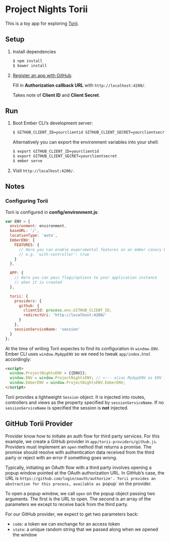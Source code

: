 # Project Nights Torii

This is a toy app for exploring [Torii](https://github.com/Vestorly/torii).

## Setup

1. Install dependencies

   ```sh
   $ npm install
   $ bower install
   ```

2. [Register an app with GitHub](https://github.com/settings/applications/new).

   Fill in **Authorization callback URL** with `http://localhost:4200/`.

   Takes note of **Client ID** and **Client Secret**.

## Run

1. Boot Ember CLI’s development server:

   ```sh
   $ GITHUB_CLIENT_ID=yourclientid GITHUB_CLIENT_SECRET=yourclientsecret ember serve
   ```

   Alternatively you can export the environment variables into your shell:

   ```sh
   $ export GITHUB_CLIENT_ID=yourclientid
   $ export GITHUB_CLIENT_SECRET=yourclientsecret
   $ ember serve
   ```

2. Visit `http://localhost:4200/`.

## Notes

### Configuring Torii

Torii is configured in **config/environment.js**:

```js
var ENV = {
  environment: environment,
  baseURL: '/',
  locationType: 'auto',
  EmberENV: {
    FEATURES: {
      // Here you can enable experimental features on an ember canary build
      // e.g. 'with-controller': true
    }
  },

  APP: {
    // Here you can pass flags/options to your application instance
    // when it is created
  },

  torii: {
    providers: {
      github: {
        clientId: process.env.GITHUB_CLIENT_ID,
        redirectUri: 'http://localhost:4200/'
      }
    },
    sessionServiceName: 'session'
  }
};
```

At the time of writing Torii expectes to find its configuration in
`window.ENV`. Ember CLI uses `window.MyAppENV` so we need to tweak
`app/index.html` accordingly:

```html
<script>
  window.ProjectNightsENV = {{ENV}};
  window.ENV = window.ProjectNightsENV; // <--- alias MyAppENV as ENV for Torii
  window.EmberENV = window.ProjectNightsENV.EmberENV;
</script>
```

Torii provides a lightweight `Session` object. It is injected into routes,
controllers and views as the property specified by `sessionServiceName`.
If no `sessionServiceName` is specified the session is **not** injected.

## GitHub Torii Provider

Provider know how to initiate an auth flow for third party services. For this
example, we create a GitHub provider in `app/torii-providers/github.js`.
Providers must implement an `open` method that returns a promise. The promise
should resolve with authentication data received from the third party or
reject with an error if something goes wrong.

Typically, initiating an OAuth flow with a third party involves opening a popup
window pointed at the OAuth authorization URL. In GitHub’s case, the URL is
`https://github.com/login/oauth/authorize'. Torii provides an abstraction for
this process, available as `popup` on the provider.

To open a popup window, we call `open` on the popup object passing two
arguments. The first is the URL to open. The second is an array of the
parameters we except to receive back from the third party.

For our GitHub provider, we expect to get two parameters back:

- `code`: a token we can exchange for an access token
- `state`: a unique random string that we passed along when we opened the window
